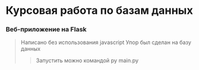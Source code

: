 # Курсовая работа по базам данных
### Веб-приложение на Flask
> Написано без использования javascript
> Упор был сделан на базу данных
>> Запустить можно командой py main.py
